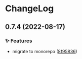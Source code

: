 # ChangeLog 

## 0.7.4 (2022-08-17)


### ✨ Features

* migrate to monorepo ([8f95836](https://github.com/chnliquan/eljs/commit/8f95836a0751a8882472e9f1ceedec1a0c9250a4))



